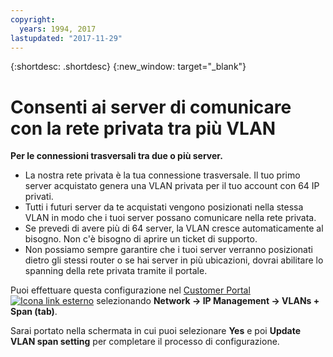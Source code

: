 ```yaml
---
copyright:
  years: 1994, 2017
lastupdated: "2017-11-29"
---
```

{:shortdesc: .shortdesc}
{:new_window: target="_blank"}

# Consenti ai server di comunicare con la rete privata tra più VLAN

**Per le connessioni trasversali tra due o più server.**

 * La nostra rete privata è la tua connessione trasversale. Il tuo primo server acquistato genera una VLAN privata per il tuo account con 64 IP privati.
 * Tutti i futuri server da te acquistati vengono posizionati nella stessa VLAN in modo che i tuoi server possano comunicare nella rete privata.
 * Se prevedi di avere più di 64 server, la VLAN cresce automaticamente al bisogno. Non c'è bisogno di aprire un ticket di supporto.
 * Non possiamo sempre garantire che i tuoi server verranno posizionati dietro gli stessi router o se hai server in più ubicazioni, dovrai abilitare lo spanning della rete privata tramite il portale.

Puoi effettuare questa configurazione nel [Customer Portal ![Icona link esterno](../../icons/launch-glyph.svg "Icona link esterno")](https://control.softlayer.com/) selezionando **Network -> IP Management -> VLANs + Span (tab)**.

Sarai portato nella schermata in cui puoi selezionare **Yes** e poi **Update VLAN span setting** per completare il processo di configurazione.
